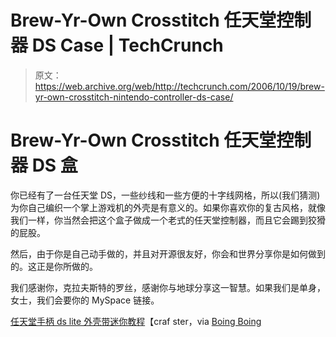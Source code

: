 # Brew-Yr-Own Crosstitch 任天堂控制器 DS Case | TechCrunch

> 原文：<https://web.archive.org/web/http://techcrunch.com/2006/10/19/brew-yr-own-crosstitch-nintendo-controller-ds-case/>

# Brew-Yr-Own Crosstitch 任天堂控制器 DS 盒

你已经有了一台任天堂 DS，一些纱线和一些方便的十字线网格，所以(我们猜测)为你自己编织一个掌上游戏机的外壳是有意义的。如果你喜欢你的复古风格，就像我们一样，你当然会把这个盒子做成一个老式的任天堂控制器，而且它会踢到狡猾的屁股。

然后，由于你是自己动手做的，并且对开源很友好，你会和世界分享你是如何做到的。这正是你所做的。

我们感谢你，克拉夫斯特的罗丝，感谢你与地球分享这一智慧。如果我们是单身，女士，我们会要你的 MySpace 链接。

[任天堂手柄 ds lite 外壳带迷你教程](https://web.archive.org/web/20130627214645/http://www.craftster.org/forum/index.php?topic=127932.0)【craf ster，via [Boing Boing](https://web.archive.org/web/20130627214645/http://www.boingboing.net/)